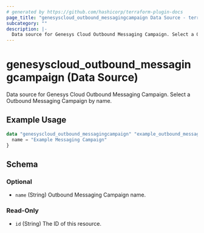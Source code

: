 ```yaml
---
# generated by https://github.com/hashicorp/terraform-plugin-docs
page_title: "genesyscloud_outbound_messagingcampaign Data Source - terraform-provider-genesyscloud"
subcategory: ""
description: |-
  Data source for Genesys Cloud Outbound Messaging Campaign. Select a Outbound Messaging Campaign by name.
---
```


# genesyscloud_outbound_messagingcampaign (Data Source)

Data source for Genesys Cloud Outbound Messaging Campaign. Select a Outbound Messaging Campaign by name.

## Example Usage

```terraform
data "genesyscloud_outbound_messagingcampaign" "example_outbound_messagingcampaign" {
  name = "Example Messaging Campaign"
}
```

<!-- schema generated by tfplugindocs -->
## Schema

### Optional

- `name` (String) Outbound Messaging Campaign name.

### Read-Only

- `id` (String) The ID of this resource.
